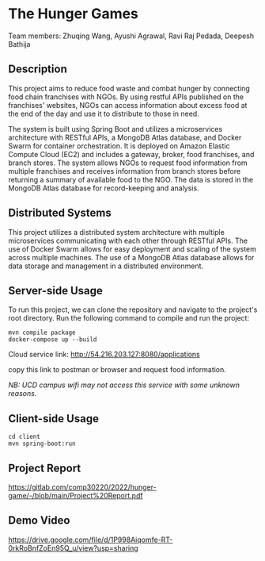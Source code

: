 # The Hunger Games

Team members: Zhuqing Wang, Ayushi Agrawal, Ravi Raj Pedada, Deepesh Bathija

## Description

This project aims to reduce food waste and combat hunger by connecting food chain franchises with NGOs. By using restful APIs published on the franchises' websites, NGOs can access information about excess food at the end of the day and use it to distribute to those in need.
  
The system is built using Spring Boot and utilizes a microservices architecture with RESTful APIs, a MongoDB Atlas database, and Docker Swarm for container orchestration. It is deployed on Amazon Elastic Compute Cloud (EC2) and includes a gateway, broker, food franchises, and branch stores. The system allows NGOs to request food information from multiple franchises and receives information from branch stores before returning a summary of available food to the NGO. The data is stored in the MongoDB Atlas database for record-keeping and analysis.

## Distributed Systems 

This project utilizes a distributed system architecture with multiple microservices communicating with each other through RESTful APIs. The use of Docker Swarm allows for easy deployment and scaling of the system across multiple machines. The use of a MongoDB Atlas database allows for data storage and management in a distributed environment.

## Server-side Usage

To run this project, we can clone the repository and navigate to the project's root directory. Run the following command to compile and run the project:

~~~
mvn compile package
docker-compose up --build
~~~

Cloud service link: http://54.216.203.127:8080/applications 

copy this link to postman or browser and request food information.

*NB: UCD campus wifi may not access this service with some unknown reasons.*

## Client-side Usage

~~~
cd client
mvn spring-boot:run
~~~

## Project Report 

https://gitlab.com/comp30220/2022/hunger-game/-/blob/main/Project%20Report.pdf

## Demo Video

https://drive.google.com/file/d/1P998Aiqomfe-RT-0rkRoBnfZoEn95Q_u/view?usp=sharing